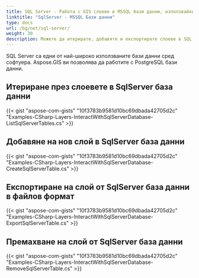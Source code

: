 ```yaml
---
title: SQL Server - Работа с GIS слоеве в MSSQL бази данни, използвайки C#
linktitle: "SqlServer - MSSQL Бази данни"
type: docs
url: /bg/net/sql-server/
weight: 30
description: Можете да итерирате, добавяте и експортирате слоеве в SQL Server бази данни, използвайки GIS C# Library API.
---
```


SQL Server са едни от най-широко използваните бази данни сред софтуера. Aspose.GIS ви позволява да работите с PostgreSQL бази данни.

## **Итериране през слоевете в SqlServer база данни**
{{< gist "aspose-com-gists" "10f3783b9581d10bc69dbada42705d2c" "Examples-CSharp-Layers-InteractWithSqlServerDatabase-ListSqlServerTables.cs" >}}
## **Добавяне на нов слой в SqlServer база данни**
{{< gist "aspose-com-gists" "10f3783b9581d10bc69dbada42705d2c" "Examples-CSharp-Layers-InteractWithSqlServerDatabase-CreateSqlServerTable.cs" >}}
## **Експортиране на слой от SqlServer база данни в файлов формат**
{{< gist "aspose-com-gists" "10f3783b9581d10bc69dbada42705d2c" "Examples-CSharp-Layers-InteractWithSqlServerDatabase-ExportSqlServerTable.cs" >}}
## **Премахване на слой от SqlServer база данни**
{{< gist "aspose-com-gists" "10f3783b9581d10bc69dbada42705d2c" "Examples-CSharp-Layers-InteractWithSqlServerDatabase-RemoveSqlServerTable.cs" >}}
